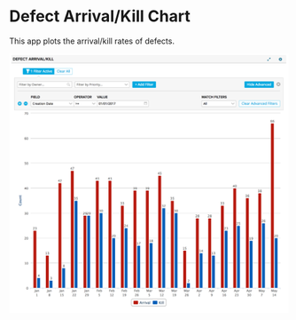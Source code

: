 # Defect Arrival/Kill Chart

This app plots the arrival/kill rates of defects.

![](screenshot.png)
